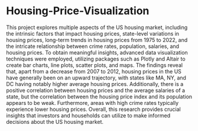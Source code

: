 # Housing-Price-Visualization

This project explores multiple aspects of the US housing market, including the intrinsic factors that impact housing prices, state-level variations in housing prices, long-term trends in housing prices from 1975 to 2022, and the intricate relationship between crime rates, population, salaries, and housing prices. To obtain meaningful insights, advanced data visualization techniques were employed, utilizing packages such as Plotly and Altair to create bar charts, line plots, scatter plots, and maps. The findings reveal that, apart from a decrease from 2007 to 2012, housing prices in the US have generally been on an upward trajectory, with states like MA, NY, and DC having notably higher average housing prices. Additionally, there is a positive correlation between housing prices and the average salaries of a state, but the correlation between the housing price index and its population appears to be weak. Furthermore, areas with high crime rates typically experience lower housing prices. Overall, this research provides crucial insights that investors and households can utilize to make informed decisions about the US housing market.
